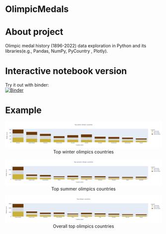# OlimpicMedals

# About project
Olimpic medal history (1896-2022) data exploration in Python and its libraries(e.g., Pandas, NumPy, PyCountry , Plotly). <br />

# Interactive notebook version
Try it out with binder:<br />[![Binder](https://mybinder.org/badge_logo.svg)](https://mybinder.org/v2/gh/madrian98/OlimpicMedals/5647ead6ebc978aa276418147a9ca125adf7b546?urlpath=lab%2Ftree%2FOlympic%20Medals%20since%201896.ipynb)

# Example
<p align="center">
  <img src="https://github.com/madrian98/OlimpicMedals/blob/main/README_Images/Stacked%20winter%20olimpics.png" />
  Top winter olimpics countries
</p>

<p align="center">
  <img src="https://github.com/madrian98/OlimpicMedals/blob/main/README_Images/Stacked%20summer%20olimpics.png" />
  Top summer olimpics countries
</p>

<p align="center">
  <img src="https://github.com/madrian98/OlimpicMedals/blob/main/README_Images/Stacked%20overall%20olimpics.png" />
  Overall top olimpics countries
</p>
